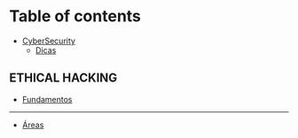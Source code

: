 # Table of contents

* [CyberSecurity](README.md)
  * [Dicas](cybersecurity/dicas.md)

## ETHICAL HACKING

* [Fundamentos](ethical-hacking/fundamentos.md)

***

* [Áreas](areas.md)
